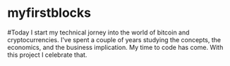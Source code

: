 # myfirstblocks

#Today I start my technical jorney into the world of bitcoin and cryptocurrencies. I've spent a couple of years studying the concepts, the economics, and the business implication. My time to code has come. With this project I celebrate that. 

